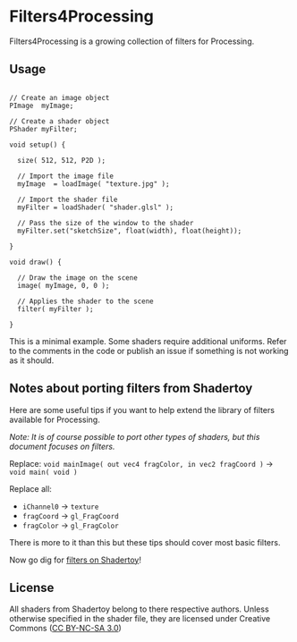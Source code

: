 Filters4Processing
==================

Filters4Processing is a growing collection of filters for Processing.

## Usage

```Processing

// Create an image object
PImage  myImage;

// Create a shader object
PShader myFilter; 

void setup() {

  size( 512, 512, P2D );
  
  // Import the image file
  myImage  = loadImage( "texture.jpg" );

  // Import the shader file
  myFilter = loadShader( "shader.glsl" );
  
  // Pass the size of the window to the shader
  myFilter.set("sketchSize", float(width), float(height));

}

void draw() { 

  // Draw the image on the scene
  image( myImage, 0, 0 );

  // Applies the shader to the scene
  filter( myFilter );

}
```

This is a minimal example. Some shaders require additional uniforms. Refer to the comments in the code or publish an issue if something is not working as it should.


## Notes about porting filters from Shadertoy

Here are some useful tips if you want to help extend the library of filters available for Processing.

*Note: It is of course possible to port other types of shaders, but this document focuses on filters.*

Replace:
`void mainImage( out vec4 fragColor, in vec2 fragCoord )` -> `void main( void )`

Replace all:
* `iChannel0` -> `texture`
* `fragCoord` -> `gl_FragCoord`
* `fragColor` -> `gl_FragColor`

There is more to it than this but these tips should cover most basic filters.

Now go dig for [filters on Shadertoy](https://www.shadertoy.com/results?query=filter)!

## License
All shaders from Shadertoy belong to there respective authors. Unless otherwise specified in the shader file, they are licensed under Creative Commons ([CC BY-NC-SA 3.0](http://creativecommons.org/licenses/by-nc-sa/3.0/deed.en_US))